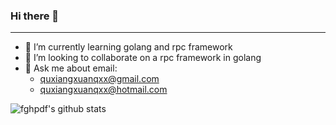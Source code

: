 ### Hi there 👋

--- 

- 🌱 I’m currently learning golang and rpc framework
- 👯 I’m looking to collaborate on a rpc framework in golang
- 💬 Ask me about email: 
  * quxiangxuanqxx@gmail.com
  * quxiangxuanqxx@hotmail.com

![fghpdf's github stats](https://github-readme-stats.vercel.app/api?username=fghpdf&show_icons=true)
